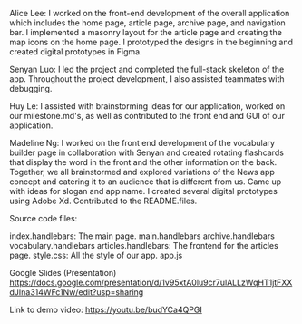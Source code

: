 Alice Lee: I worked on the front-end development of the overall application which includes the home page, 
article page, archive page, and navigation bar. I implemented a masonry layout for the article page 
and creating the map icons on the home page. I prototyped the designs in the beginning and created digital prototypes in Figma. 

Senyan Luo: I led the project and completed the full-stack skeleton of the app. Throughout the project development, I also assisted teammates with debugging. 

Huy Le: I assisted with brainstorming ideas for our application, worked on our milestone.md's, as well as contributed to the front end and GUI of our application.

Madeline Ng: I worked on the front end development of the vocabulary builder page in collaboration with Senyan and created rotating flashcards that display the word in the front and the other information on the back. Together, we all brainstormed and explored variations of the News app concept and catering it to an audience that is different from us. Came up with ideas for slogan and app name. I created several digital prototypes using Adobe Xd. Contributed to the README.files. 

Source code files: 

index.handlebars: The main page. 
main.handlebars 
archive.handlebars
vocabulary.handlebars
articles.handlebars: The frontend for the articles page. 
style.css: All the style of our app. 
app.js

Google Slides (Presentation) 
https://docs.google.com/presentation/d/1v95xtA0lu9cr7ulALLzWqHT1jtFXXdJIna314WFc1Nw/edit?usp=sharing

Link to demo video: https://youtu.be/budYCa4QPGI

